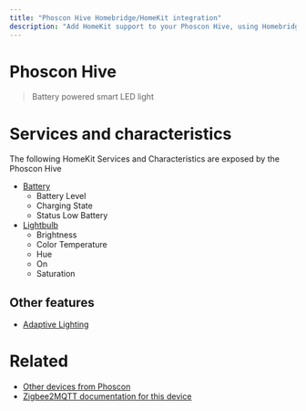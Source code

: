 ```yaml
---
title: "Phoscon Hive Homebridge/HomeKit integration"
description: "Add HomeKit support to your Phoscon Hive, using Homebridge, Zigbee2MQTT and homebridge-z2m."
---
```

<!---
This file has been GENERATED using src/docgen/docgen.ts
DO NOT EDIT THIS FILE MANUALLY!
-->
# Phoscon Hive
> Battery powered smart LED light


# Services and characteristics
The following HomeKit Services and Characteristics are exposed by
the Phoscon Hive

* [Battery](../../battery.md)
  * Battery Level
  * Charging State
  * Status Low Battery
* [Lightbulb](../../light.md)
  * Brightness
  * Color Temperature
  * Hue
  * On
  * Saturation

## Other features
* [Adaptive Lighting](../../light.md)

# Related
* [Other devices from Phoscon](../index.md#phoscon)
* [Zigbee2MQTT documentation for this device](https://www.zigbee2mqtt.io/devices/Hive.html)